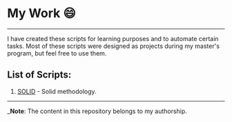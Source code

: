 # My Work 😄

<hr>

I have created these scripts for learning purposes and to automate certain tasks. Most of these scripts were designed as projects during my master's program, but feel free to use them.

## List of Scripts:

1. [SOLID](https://github.com/Bunkfer/SOLID) - Solid methodology.

<hr>

\_**Note**: The content in this repository belongs to my authorship.

